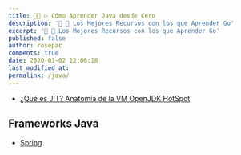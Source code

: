```yaml
---
title: 👨‍🚀 ▷ Cómo Aprender Java desde Cero
description: '🔨 🐍 Los Mejores Recursos con los que Aprender Go'
excerpt: '🔨 🐍 Los Mejores Recursos con los que Aprender Go'
published: false
author: rosepac
comments: true
date: 2020-01-02 12:06:18
last_modified_at: 
permalink: /java/
---
```


* [¿Qué es JIT? Anatomía de la VM OpenJDK HotSpot](https://www.infoq.com/articles/OpenJDK-HotSpot-What-the-JIT/)

## Frameworks Java

* [Spring](https://openwebinars.net/blog/conoce-que-es-spring-framework-y-por-que-usarlo/)